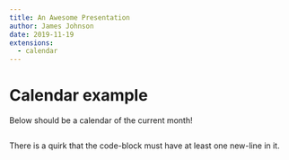```yaml
---
title: An Awesome Presentation
author: James Johnson
date: 2019-11-19
extensions:
  - calendar
---
```


# Calendar example

Below should be a calendar of the current month!

```calendar

```

There is a quirk that the code-block must have at least one new-line in it.
